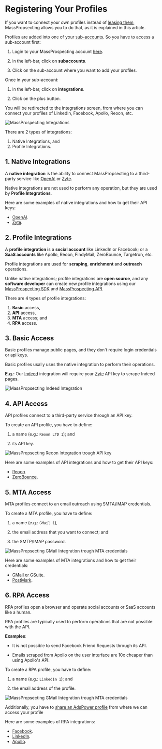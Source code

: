 # Registering Your Profiles

If you want to connect your own profiles instead of [leasing them](/user/2-leasing-profiles.md), MassPropsecting allows you to do that, as it is explained in this article.

Profiles are added into one of your  [sub-accounts](/user/1-getting-started.md#2-setup-your-sub-account). So you have to access a sub-account first:

1. Login to your MassProspecting account [here](https://massprospecting.com/login).

2. In the left-bar, click on **subaccounts**.

3. Click on the sub-account where you want to add your profiles.

Once in your sub-account:

1. In the left-bar, click on **integrations**.

2. Click on the plus button.

You will be redirected to the integrations screen, from where you can connect your profiles of LinkedIn, Facebook, Apollo, Reoon, etc.

![MassProspecting Integrations](/assets/user/3-1.png)

There are 2 types of integrations:

1. Native Integrations, and
2. Profile Integrations.

## 1. Native Integrations

A **native integration** is the ability to connect MassPropsecting to a third-party service like [OpenAI](https://openai.com) or [Zyte](https://zyte.com).

Native integrations are not used to perform any operation, but they are used by **Profile Integrations**.

Here are some examples of native integrations and how to get their API keys:

- [OpenAI](/integrations/10-openai.md).
- [Zyte](/integrations/9-zyte.md).

## 2. Profile Integrations 

A **profile integration** is a **social account** like LinkedIn or Facebook; or a **SaaS accounts** like Apollo, Reoon, FindyMail, ZeroBounce, Targetron, etc.

Profile integrations are used for **scraping**, **enrichment** and **outreach** operations. 

Unlike native integrations; profile integrations are **open source**, and any **software developer** can create new profile integrations using our [MassProspecting SDK](https://github.com/massprospecting/mass-sdk) and [MassProspecting API](https://github.com/massprospecting/mass-client).

There are 4 types of profile integrations:

1. **Basic** access,
2. **API** access,
3. **MTA** access; and
4. **RPA** access.

## 3. Basic Access

Basic profiles manage public pages, and they don't require login credentials or api keys.

Basic profiles usally uses the native integration to perform their operations.

**E.g.:** Our [Indeed](https://indeed.com) integration will require your [Zyte](https://zyte.com) API key to scrape Indeed pages.

![MassPropsecting Indeed Integration](/assets/user/3-2.png)

## 4. API Access

API profiles connect to a third-party service through an API key.

To create an API profile, you have to define:

1. a name (e.g.: `Reoon LTD 1`); and

2. its API key.

![MassPropsecting Reoon Integration trough API key](/assets/user/3-3.png)

Here are some examples of API integrations and how to get their API keys:

- [Reoon](/integrations/7-reoon.md).
- [ZeroBounce](/integrations/8-zerobounce.md).

## 5. MTA Access

MTA profiles connect to an email outreach using SMTA/IMAP credentials.

To create a MTA profile, you have to define:

1. a name (e.g.: `GMail 1`),

2. the email address that you want to connect; and

3. the SMTP/IMAP password.

![MassPropsecting GMail Integration trough MTA credentials](/assets/user/3-4.png)

Here are some examples of MTA integrations and how to get their credentials:

- [GMail or GSuite](/integrations/1-gmail-or-gsuite.md).
- [PostMark](/integrations/2-postmark.md).

## 6. RPA Access

RPA profiles open a browser and operate social accounts or SaaS accounts like a human.

RPA profiles are typically used to perform operations that are not possible with the API.

**Examples:**

- It is not possible to send Facebook Friend Requests through its API.

- Emails scraped from Apollo on the user interface are 10x cheaper than using Apollo's API.

To create a RPA profile, you have to define:

1. a name (e.g.: `LinkedIn 1`); and

2. the email address of the profile.

![MassPropsecting GMail Integration trough MTA credentials](/assets/user/3-5.png)

Additionally, you have to [share an AdsPower profile](/integrations/11-adspower.md) from where we can access your profile

Here are some examples of RPA integrations:

- [Facebook](/integrations/5-facebook.md).
- [LinkedIn](/integrations/4-linkedin.md).
- [Apollo](/integrations/6-apollo.md).


